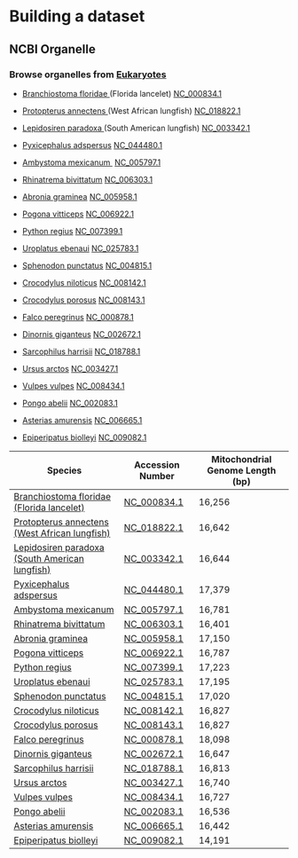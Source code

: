 # Building a dataset

## NCBI Organelle

### Browse organelles from [Eukaryotes](https://www.ncbi.nlm.nih.gov/datasets/organelle/?taxon=2759) 
- [Branchiostoma floridae ](https://www.ncbi.nlm.nih.gov/datasets/taxonomy/7739/)(Florida lancelet)	[NC_000834.1](https://www.ncbi.nlm.nih.gov/nuccore/NC_000834.1/)
- [Protopterus annectens ](https://www.ncbi.nlm.nih.gov/datasets/taxonomy/7888/)(West African lungfish)	[NC_018822.1](https://www.ncbi.nlm.nih.gov/nuccore/NC_018822.1/)
- [Lepidosiren paradoxa ](https://www.ncbi.nlm.nih.gov/datasets/taxonomy/7883/)(South American lungfish)	[NC_003342.1](https://www.ncbi.nlm.nih.gov/nuccore/NC_003342.1/)

- [Pyxicephalus adspersus](https://www.ncbi.nlm.nih.gov/datasets/taxonomy/30357/)	[NC_044480.1](https://www.ncbi.nlm.nih.gov/nuccore/NC_044480.1/)
- [Ambystoma mexicanum ](https://www.ncbi.nlm.nih.gov/datasets/taxonomy/8296/)	[NC_005797.1](https://www.ncbi.nlm.nih.gov/nuccore/NC_005797.1/)
- [Rhinatrema bivittatum](https://www.ncbi.nlm.nih.gov/datasets/taxonomy/194408/)	[NC_006303.1](https://www.ncbi.nlm.nih.gov/nuccore/NC_006303.1/)

- [Abronia graminea](https://www.ncbi.nlm.nih.gov/datasets/taxonomy/278977/)	[NC_005958.1](https://www.ncbi.nlm.nih.gov/nuccore/NC_005958.1/)
- [Pogona vitticeps](https://www.ncbi.nlm.nih.gov/datasets/taxonomy/103695/)	[NC_006922.1](https://www.ncbi.nlm.nih.gov/nuccore/NC_006922.1/)
- [Python regius](https://www.ncbi.nlm.nih.gov/datasets/taxonomy/51751/)	[NC_007399.1](https://www.ncbi.nlm.nih.gov/nuccore/NC_007399.1/)
- [Uroplatus ebenaui](https://www.ncbi.nlm.nih.gov/datasets/taxonomy/357318/)	[NC_025783.1](https://www.ncbi.nlm.nih.gov/nuccore/NC_025783.1/)

- [Sphenodon punctatus](https://www.ncbi.nlm.nih.gov/datasets/taxonomy/8508/)	[NC_004815.1](https://www.ncbi.nlm.nih.gov/nuccore/NC_004815.1/)

- [Crocodylus niloticus](https://www.ncbi.nlm.nih.gov/datasets/taxonomy/8501/)	[NC_008142.1](https://www.ncbi.nlm.nih.gov/nuccore/NC_008142.1/)
- [Crocodylus porosus](https://www.ncbi.nlm.nih.gov/datasets/taxonomy/8502/)	[NC_008143.1](https://www.ncbi.nlm.nih.gov/nuccore/NC_008143.1/)

- [Falco peregrinus](https://www.ncbi.nlm.nih.gov/datasets/taxonomy/8954/)	[NC_000878.1](https://www.ncbi.nlm.nih.gov/nuccore/NC_000878.1/)
- [Dinornis giganteus](https://www.ncbi.nlm.nih.gov/datasets/taxonomy/147464/)	[NC_002672.1](https://www.ncbi.nlm.nih.gov/nuccore/NC_002672.1/)
- [Sarcophilus harrisii](https://www.ncbi.nlm.nih.gov/datasets/taxonomy/9305/)	[NC_018788.1](https://www.ncbi.nlm.nih.gov/nuccore/NC_018788.1/)
- [Ursus arctos](https://www.ncbi.nlm.nih.gov/datasets/taxonomy/9644/)	[NC_003427.1](https://www.ncbi.nlm.nih.gov/nuccore/NC_003427.1/)
- [Vulpes vulpes](https://www.ncbi.nlm.nih.gov/datasets/taxonomy/9627/)	[NC_008434.1](https://www.ncbi.nlm.nih.gov/nuccore/NC_008434.1/)
- [Pongo abelii](https://www.ncbi.nlm.nih.gov/datasets/taxonomy/9601/) 	[NC_002083.1](https://www.ncbi.nlm.nih.gov/nuccore/NC_002083.1/)

- [Asterias amurensis](https://www.ncbi.nlm.nih.gov/datasets/taxonomy/7602/)	[NC_006665.1](https://www.ncbi.nlm.nih.gov/nuccore/NC_006665.1/)
- [Epiperipatus biolleyi](https://www.ncbi.nlm.nih.gov/datasets/taxonomy/172520/)		[NC_009082.1](https://www.ncbi.nlm.nih.gov/nuccore/NC_009082.1/)

| Species                                 | Accession Number | Mitochondrial Genome Length (bp) |
|-----------------------------------------|------------------|----------------------------------|
| [Branchiostoma floridae (Florida lancelet)](https://www.ncbi.nlm.nih.gov/datasets/taxonomy/7739/) | [NC_000834.1](https://www.ncbi.nlm.nih.gov/nuccore/NC_000834.1/) | 16,256 |
| [Protopterus annectens (West African lungfish)](https://www.ncbi.nlm.nih.gov/datasets/taxonomy/7888/) | [NC_018822.1](https://www.ncbi.nlm.nih.gov/nuccore/NC_018822.1/) | 16,642 |
| [Lepidosiren paradoxa (South American lungfish)](https://www.ncbi.nlm.nih.gov/datasets/taxonomy/7883/) | [NC_003342.1](https://www.ncbi.nlm.nih.gov/nuccore/NC_003342.1/) | 16,644 |
| [Pyxicephalus adspersus](https://www.ncbi.nlm.nih.gov/datasets/taxonomy/30357/) | [NC_044480.1](https://www.ncbi.nlm.nih.gov/nuccore/NC_044480.1/) | 17,379 |
| [Ambystoma mexicanum](https://www.ncbi.nlm.nih.gov/datasets/taxonomy/8296/) | [NC_005797.1](https://www.ncbi.nlm.nih.gov/nuccore/NC_005797.1/) | 16,781 |
| [Rhinatrema bivittatum](https://www.ncbi.nlm.nih.gov/datasets/taxonomy/194408/) | [NC_006303.1](https://www.ncbi.nlm.nih.gov/nuccore/NC_006303.1/) | 16,401 |
| [Abronia graminea](https://www.ncbi.nlm.nih.gov/datasets/taxonomy/278977/) | [NC_005958.1](https://www.ncbi.nlm.nih.gov/nuccore/NC_005958.1/) | 17,150 |
| [Pogona vitticeps](https://www.ncbi.nlm.nih.gov/datasets/taxonomy/103695/) | [NC_006922.1](https://www.ncbi.nlm.nih.gov/nuccore/NC_006922.1/) | 16,787 |
| [Python regius](https://www.ncbi.nlm.nih.gov/datasets/taxonomy/51751/) | [NC_007399.1](https://www.ncbi.nlm.nih.gov/nuccore/NC_007399.1/) | 17,223 |
| [Uroplatus ebenaui](https://www.ncbi.nlm.nih.gov/datasets/taxonomy/357318/) | [NC_025783.1](https://www.ncbi.nlm.nih.gov/nuccore/NC_025783.1/) | 17,195 |
| [Sphenodon punctatus](https://www.ncbi.nlm.nih.gov/datasets/taxonomy/8508/) | [NC_004815.1](https://www.ncbi.nlm.nih.gov/nuccore/NC_004815.1/) | 17,020 |
| [Crocodylus niloticus](https://www.ncbi.nlm.nih.gov/datasets/taxonomy/8501/) | [NC_008142.1](https://www.ncbi.nlm.nih.gov/nuccore/NC_008142.1/) | 16,827 |
| [Crocodylus porosus](https://www.ncbi.nlm.nih.gov/datasets/taxonomy/8502/) | [NC_008143.1](https://www.ncbi.nlm.nih.gov/nuccore/NC_008143.1/) | 16,827 |
| [Falco peregrinus](https://www.ncbi.nlm.nih.gov/datasets/taxonomy/8954/) | [NC_000878.1](https://www.ncbi.nlm.nih.gov/nuccore/NC_000878.1/) | 18,098 |
| [Dinornis giganteus](https://www.ncbi.nlm.nih.gov/datasets/taxonomy/147464/) | [NC_002672.1](https://www.ncbi.nlm.nih.gov/nuccore/NC_002672.1/) | 16,647 |
| [Sarcophilus harrisii](https://www.ncbi.nlm.nih.gov/datasets/taxonomy/9305/) | [NC_018788.1](https://www.ncbi.nlm.nih.gov/nuccore/NC_018788.1/) | 16,813 |
| [Ursus arctos](https://www.ncbi.nlm.nih.gov/datasets/taxonomy/9644/) | [NC_003427.1](https://www.ncbi.nlm.nih.gov/nuccore/NC_003427.1/) | 16,740 |
| [Vulpes vulpes](https://www.ncbi.nlm.nih.gov/datasets/taxonomy/9627/) | [NC_008434.1](https://www.ncbi.nlm.nih.gov/nuccore/NC_008434.1/) | 16,727 |
| [Pongo abelii](https://www.ncbi.nlm.nih.gov/datasets/taxonomy/9601/) | [NC_002083.1](https://www.ncbi.nlm.nih.gov/nuccore/NC_002083.1/) | 16,536 |
| [Asterias amurensis](https://www.ncbi.nlm.nih.gov/datasets/taxonomy/7602/) | [NC_006665.1](https://www.ncbi.nlm.nih.gov/nuccore/NC_006665.1/) | 16,442 |
| [Epiperipatus biolleyi](https://www.ncbi.nlm.nih.gov/datasets/taxonomy/172520/) | [NC_009082.1](https://www.ncbi.nlm.nih.gov/nuccore/NC_009082.1/) | 14,191 |
















